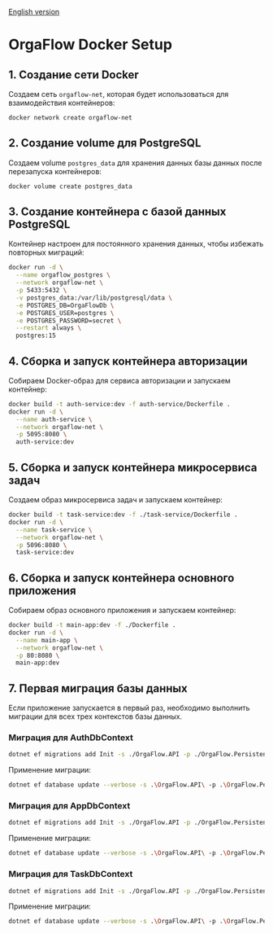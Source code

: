 [English version](README.en.md)
# OrgaFlow Docker Setup

## 1. Создание сети Docker
Создаем сеть `orgaflow-net`, которая будет использоваться для взаимодействия контейнеров:
```bash
docker network create orgaflow-net
```

## 2. Создание volume для PostgreSQL
Создаем volume `postgres_data` для хранения данных базы данных после перезапуска контейнеров:
```bash
docker volume create postgres_data
```

## 3. Создание контейнера с базой данных PostgreSQL
Контейнер настроен для постоянного хранения данных, чтобы избежать повторных миграций:
```bash
docker run -d \
  --name orgaflow_postgres \
  --network orgaflow-net \
  -p 5433:5432 \
  -v postgres_data:/var/lib/postgresql/data \
  -e POSTGRES_DB=OrgaFlowDb \
  -e POSTGRES_USER=postgres \
  -e POSTGRES_PASSWORD=secret \
  --restart always \
  postgres:15
```

## 4. Сборка и запуск контейнера авторизации
Собираем Docker-образ для сервиса авторизации и запускаем контейнер:
```bash
docker build -t auth-service:dev -f auth-service/Dockerfile .
docker run -d \
  --name auth-service \
  --network orgaflow-net \
  -p 5095:8080 \
  auth-service:dev
```

## 5. Сборка и запуск контейнера микросервиса задач
Создаем образ микросервиса задач и запускаем контейнер:
```bash
docker build -t task-service:dev -f ./task-service/Dockerfile .
docker run -d \
  --name task-service \
  --network orgaflow-net \
  -p 5096:8080 \
  task-service:dev
```

## 6. Сборка и запуск контейнера основного приложения
Собираем образ основного приложения и запускаем контейнер:
```bash
docker build -t main-app:dev -f ./Dockerfile .
docker run -d \
  --name main-app \
  --network orgaflow-net \
  -p 80:8080 \
  main-app:dev
```

## 7. Первая миграция базы данных
Если приложение запускается в первый раз, необходимо выполнить миграции для всех трех контекстов базы данных.

### Миграция для AuthDbContext
```bash
dotnet ef migrations add Init -s ./OrgaFlow.API -p ./OrgaFlow.Persistence --context AuthDbContext
```
Применение миграции:
```bash
dotnet ef database update --verbose -s .\OrgaFlow.API\ -p .\OrgaFlow.Persistence\ --AuthDbContext
```

### Миграция для AppDbContext
```bash
dotnet ef migrations add Init -s ./OrgaFlow.API -p ./OrgaFlow.Persistence --context AppDbContext
```
Применение миграции:
```bash
dotnet ef database update --verbose -s .\OrgaFlow.API\ -p .\OrgaFlow.Persistence\ --AppDbContext
```

### Миграция для TaskDbContext
```bash
dotnet ef migrations add Init -s ./OrgaFlow.API -p ./OrgaFlow.Persistence --context TaskDbContext
```
Применение миграции:
```bash
dotnet ef database update --verbose -s .\OrgaFlow.API\ -p .\OrgaFlow.Persistence\ --TaskDbContext
```

